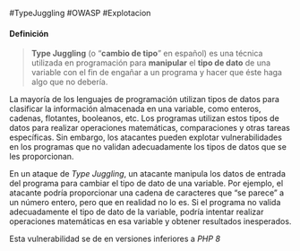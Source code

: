 #TypeJuggling #OWASP #Explotacion 

#### Definición
>**Type Juggling** (o “**cambio de tipo**” en español) es una técnica utilizada en programación para **manipular** el **tipo de dato** de una variable con el fin de engañar a un programa y hacer que éste haga algo que no debería.
>
  La mayoría de los lenguajes de programación utilizan tipos de datos para clasificar la información almacenada en una variable, como enteros, cadenas, flotantes, booleanos, etc. Los programas utilizan estos tipos de datos para realizar operaciones matemáticas, comparaciones y otras tareas específicas. Sin embargo, los atacantes pueden explotar vulnerabilidades en los programas que no validan adecuadamente los tipos de datos que se les proporcionan.
>
  En un ataque de *Type Juggling*, un atacante manipula los datos de entrada del programa para cambiar el tipo de dato de una variable. Por ejemplo, el atacante podría proporcionar una cadena de caracteres que “se parece” a un número entero, pero que en realidad no lo es. Si el programa no valida adecuadamente el tipo de dato de la variable, podría intentar realizar operaciones matemáticas en esa variable y obtener resultados inesperados.
  
Esta vulnerabilidad se de en versiones inferiores a *PHP 8*